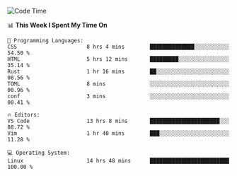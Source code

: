 <!-- [![Top Langs](https://github-readme-stats.vercel.app/api/top-langs/?username=gagahsyuja&theme=dracula&hide_border=true&border_radius=7)](https://github.com/anuraghazra/github-readme-stats) -->

<!--START_SECTION:waka-->
![Code Time](http://img.shields.io/badge/Code%20Time-215%20hrs%2052%20mins-blue)

📊 **This Week I Spent My Time On** 

```text
💬 Programming Languages: 
CSS                      8 hrs 4 mins        ██████████████░░░░░░░░░░░   54.50 % 
HTML                     5 hrs 12 mins       █████████░░░░░░░░░░░░░░░░   35.14 % 
Rust                     1 hr 16 mins        ██░░░░░░░░░░░░░░░░░░░░░░░   08.56 % 
TOML                     8 mins              ░░░░░░░░░░░░░░░░░░░░░░░░░   00.96 % 
conf                     3 mins              ░░░░░░░░░░░░░░░░░░░░░░░░░   00.41 % 

🔥 Editors: 
VS Code                  13 hrs 8 mins       ██████████████████████░░░   88.72 % 
Vim                      1 hr 40 mins        ███░░░░░░░░░░░░░░░░░░░░░░   11.28 % 

💻 Operating System: 
Linux                    14 hrs 48 mins      █████████████████████████   100.00 % 
```


<!--END_SECTION:waka-->
